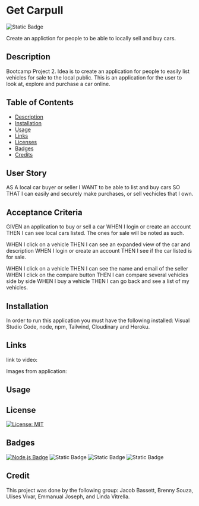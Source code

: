 # Get Carpull
![Static Badge](https://img.shields.io/badge/github-get--carpull-green)


Create an appliction for people to be able to locally sell and buy cars. 

## Description
Bootcamp Project 2.
Idea is to create an application for people to easily list vehicles for sale to the local public.
This is an application for the user to look at, explore and purchase a car online.

## Table of Contents
* [Description](#description)
* [Installation](#installation)
* [Usage](#usage)
* [Links](#links)
* [Licenses](#license)
* [Badges](#badges)
* [Credits](#credits)

## User Story
AS A local car buyer or seller
I WANT to be able to list and buy cars
SO THAT I can easily and securely make purchases, or sell vechicles that I own.

## Acceptance Criteria
GIVEN an application to buy or sell a car
WHEN I login or create an account
THEN I can see local cars listed. The ones for sale will be noted as such.

WHEN I click on a vehicle
THEN I can see an expanded view of the car and description 
WHEN I login or create an account
THEN I see if the car listed is for sale.

WHEN I click on a vehicle
THEN I can see the name and email of the seller
WHEN I click on the compare button
THEN I can compare several vehicles side by side
WHEN I buy a vehicle
THEN I can go back and see a list of my vehicles.


## Installation
In order to run this application you must have the following installed: Visual Studio Code, node, npm, Tailwind, Cloudinary and Heroku.

## Links
link to video: 



Images from application:



## Usage


## License
[![License: MIT](https://img.shields.io/badge/License-MIT-green.svg)](https://opensource.org/licenses/MIT)

## Badges
[![Node.js Badge](https://img.shields.io/badge/Node.js-393?logo=nodedotjs&logoColor=fff&style=flat)](https://nodejs.org/en) 
![Static Badge](https://img.shields.io/badge/npm-blue)
![Static Badge](https://img.shields.io/badge/Tailwind-purple)
![Static Badge](https://img.shields.io/badge/Coudinary-blue)


## Credit
This project was done by the following group: Jacob Bassett,  Brenny Souza, Ulises Vivar, Emmanual Joseph, and Linda Vitrella.

